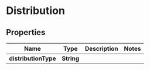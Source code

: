 

# Distribution


## Properties

Name | Type | Description | Notes
------------ | ------------- | ------------- | -------------
**distributionType** | **String** |  | 



